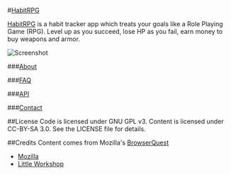 #[HabitRPG](http://habitrpg.com/)

[HabitRPG](http://habitrpg.com/) is a habit tracker app which treats your goals like a Role Playing Game (RPG). Level up as you succeed, lose HP as you fail, earn money to buy weapons and armor.

![Screenshot](https://raw.github.com/lefnire/habitrpg/master/public/img/screenshot.jpeg "Screenshot")

###[About](https://github.com/lefnire/habitrpg/wiki)

###[FAQ](https://github.com/lefnire/habitrpg/wiki/FAQ)

###[API](https://github.com/lefnire/habitrpg/wiki/API)

###[Contact](https://github.com/lefnire/habitrpg/wiki/Contact)

##License
Code is licensed under GNU GPL v3. Content is licensed under CC-BY-SA 3.0.
See the LICENSE file for details.

##Credits
Content comes from Mozilla's [BrowserQuest](http://browserquest.mozilla.org/) 

* [Mozilla](http://mozilla.org)
* [Little Workshop](http://www.littleworkshop.fr)